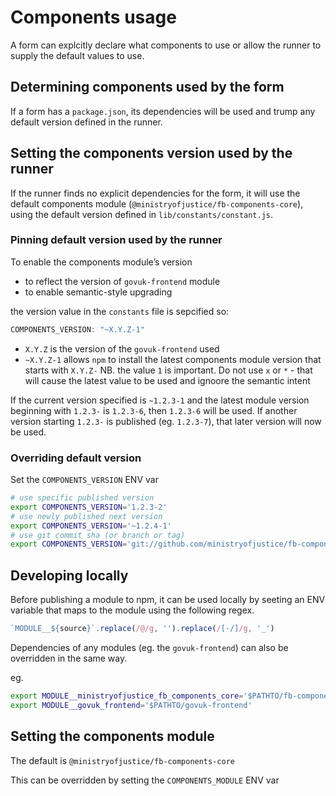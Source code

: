 # Components usage

A form can explcitly declare what components to use or allow the runner to supply the default values to use.


## Determining components used by the form

If a form has a `package.json`, its dependencies will be used and trump any default version defined in the runner.

## Setting the components version used by the runner

If the runner finds no explicit dependencies for the form, it will use the default components module (`@ministryofjustice/fb-components-core`), using the default version defined in `lib/constants/constant.js`.


### Pinning default version used by the runner

To enable the components module’s version 

- to reflect the version of `govuk-frontend` module
- to enable semantic-style upgrading

the version value in the `constants` file is sepcified so:

```js
COMPONENTS_VERSION: "~X.Y.Z-1"
```

- `X.Y.Z` is the version of the `govuk-frontend` used
- `~X.Y.Z-1` allows `npm` to install the latest components module version that starts with `X.Y.Z-`
  NB. the value `1` is important. Do not use `x` or `*` - that will cause the latest value to be used and ignoore the semantic intent

If the current version specified is `~1.2.3-1` and the latest module version beginning with `1.2.3-` is `1.2.3-6`, then `1.2.3-6` will be used. If another version starting `1.2.3-` is published  (eg. `1.2.3-7`), that later version will now be used.

### Overriding default version

Set the `COMPONENTS_VERSION` ENV var

```sh
# use specific published version
export COMPONENTS_VERSION='1.2.3-2'
# use newly published next version
export COMPONENTS_VERSION='~1.2.4-1'
# use git commit sha (or branch or tag)
export COMPONENTS_VERSION='git://github.com/ministryofjustice/fb-components-core.git#5317249ed94d46771907834cbb1c9c6b09001006'
```


## Developing locally

Before publishing a module to npm, it can be used locally by seeting an ENV variable that maps to the module using the following regex.

```js
`MODULE__${source}`.replace(/@/g, '').replace(/[-/]/g, '_')
```

Dependencies of any modules (eg. the `govuk-frontend`) can also be overridden in the same way.

eg.

```sh
export MODULE__ministryofjustice_fb_components_core='$PATHTO/fb-components-core'
export MODULE__govuk_frontend='$PATHTO/govuk-frontend'
```

## Setting the components module

The default is `@ministryofjustice/fb-components-core`

This can be overridden by setting the `COMPONENTS_MODULE` ENV var